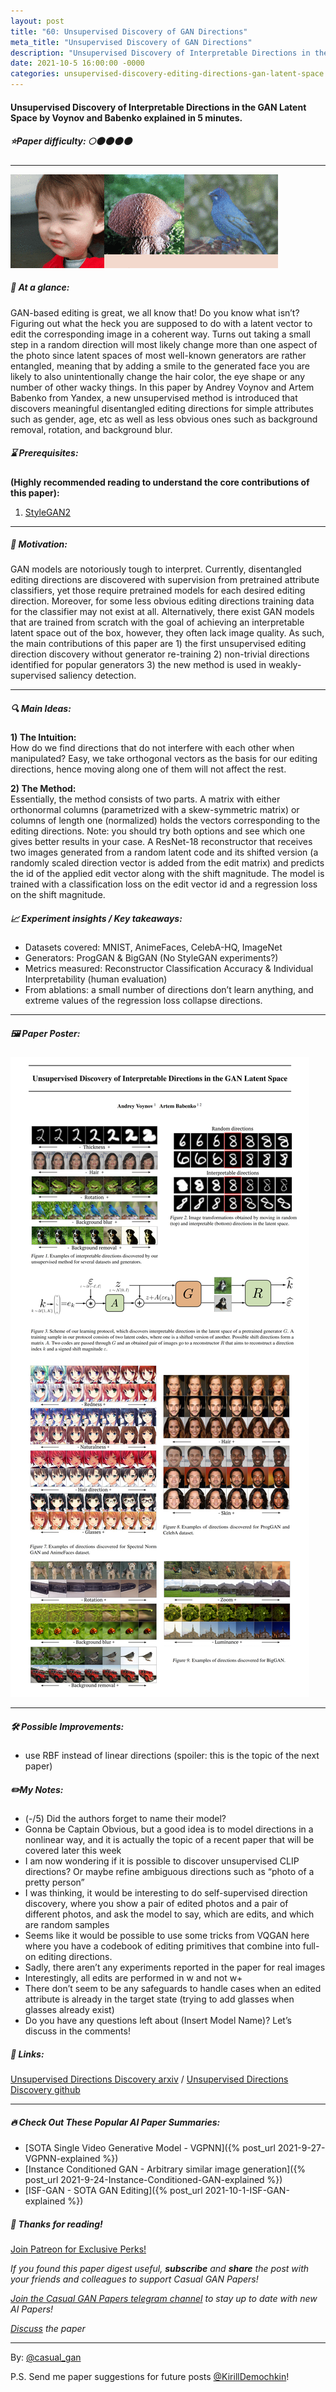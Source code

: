 ```yaml
---
layout: post
title: "60: Unsupervised Discovery of GAN Directions"
meta_title: "Unsupervised Discovery of GAN Directions"
description: "Unsupervised Discovery of Interpretable Directions in the GAN Latent Space by Voynov and Babenko explained in 5 minutes."
date: 2021-10-5 16:00:00 -0000
categories: unsupervised-discovery-editing-directions-gan-latent-space
---
```


#### Unsupervised Discovery of Interpretable Directions in the GAN Latent Space by Voynov and Babenko explained in 5 minutes.

##### ⭐️Paper difficulty: 🌕🌑🌑🌑🌑

***

![Unsupervised Directions Discovery teaser](/assets/images/unsupervised_dir_teaser.gif "Unsupervised Directions Discovery Teaser")

##### 🎯 At a glance:

GAN-based editing is great, we all know that! Do you know what isn’t? Figuring out what the heck you are supposed to do with a latent vector to edit the corresponding image in a coherent way. Turns out taking a small step in a random direction will most likely change more than one aspect of the photo since latent spaces of most well-known generators are rather entangled, meaning that by adding a smile to the generated face you are likely to also unintentionally change the hair color, the eye shape or any number of other wacky things. In this paper by Andrey Voynov and Artem Babenko from Yandex, a new unsupervised method is introduced that discovers meaningful disentangled editing directions for simple attributes such as gender, age, etc as well as less obvious ones such as background removal, rotation, and background blur.

##### ⌛️ Prerequisites:

**(Highly recommended reading to understand the core contributions of this paper):**  
1) [StyleGAN2](https://github.com/NVlabs/stylegan2)  

***

##### 🚀 Motivation:

GAN models are notoriously tough to interpret. Currently, disentangled editing directions are discovered with supervision from pretrained attribute classifiers, yet those require pretrained models for each desired editing direction. Moreover, for some less obvious editing directions training data for the classifier may not exist at all. Alternatively, there exist GAN models that are trained from scratch with the goal of achieving an interpretable latent space out of the box, however, they often lack image quality. As such, the main contributions of this paper are 1) the first unsupervised editing direction discovery without generator re-training 2) non-trivial directions identified for popular generators 3) the new method is used in weakly-supervised saliency detection.

***

##### 🔍 Main Ideas:

**1) The Intuition:**  
How do we find directions that do not interfere with each other when manipulated? Easy, we take orthogonal vectors as the basis for our editing directions, hence moving along one of them will not affect the rest.

**2) The Method:**  
Essentially, the method consists of two parts. A matrix with either orthonormal columns (parametrized with a skew-symmetric matrix) or columns of length one (normalized) holds the vectors corresponding to the editing directions. Note: you should try both options and see which one gives better results in your case. A ResNet-18 reconstructor that receives two images generated from a random latent code and its shifted version (a randomly scaled direction vector is added from the edit matrix) and predicts the id of the applied edit vector along with the shift magnitude. The model is trained with a classification loss on the edit vector id and a regression loss on the shift magnitude.

##### 📈 Experiment insights / Key takeaways:

- Datasets covered: MNIST, AnimeFaces, CelebA-HQ, ImageNet
- Generators: ProgGAN & BigGAN (No StyleGAN experiments?)
- Metrics measured: Reconstructor Classification Accuracy & Individual Interpretability (human evaluation)
- From ablations: a small number of directions don’t learn anything, and extreme values of the regression loss collapse directions.

***

##### 🖼️ Paper Poster:

![Unsupervised Directions Discovery paper poster](/assets/images/unsupervised_dir.jpg "Unsupervised Directions Discovery Paper Poster")

***

##### 🛠 Possible Improvements:

- use RBF instead of linear directions (spoiler: this is the topic of the next paper)

##### ✏️My Notes:

- (-/5) Did the authors forget to name their model?
- Gonna be Captain Obvious, but a good idea is to model directions in a nonlinear way, and it is actually the topic of a recent paper that will be covered later this week
- I am now wondering if it is possible to discover unsupervised CLIP directions? Or maybe refine ambiguous directions such as “photo of a pretty person”
- I was thinking, it would be interesting to do self-supervised direction discovery, where you show a pair of edited photos and a pair of different photos, and ask the model to say, which are edits, and which are random samples
- Seems like it would be possible to use some tricks from VQGAN here where you have a codebook of editing primitives that combine into full-on editing directions.
- Sadly, there aren’t any experiments reported in the paper for real images
- Interestingly, all edits are performed in w and not w+
- There don’t seem to be any safeguards to handle cases when an edited attribute is already in the target state (trying to add glasses when glasses already exist)
- Do you have any questions left about (Insert Model Name)? Let’s discuss in the comments!

##### 🔗 Links:
[Unsupervised Directions Discovery arxiv](https://arxiv.org/pdf/2002.03754.pdf) / [Unsupervised Directions Discovery github](https://github.com/anvoynov/GanLatentDiscovery)

***

##### 🔥 Check Out These Popular AI Paper Summaries:
- [SOTA Single Video Generative Model - VGPNN]({% post_url 2021-9-27-VGPNN-explained %})
- [Instance Conditioned GAN - Arbitrary similar image generation]({% post_url 2021-9-24-Instance-Conditioned-GAN-explained %})
- [ISF-GAN - SOTA GAN Editing]({% post_url 2021-10-1-ISF-GAN-explained %})

##### 👋 Thanks for reading!
<a href="https://www.patreon.com/bePatron?u=53448948" data-patreon-widget-type="become-patron-button">Join Patreon for Exclusive Perks!</a><script async src="https://c6.patreon.com/becomePatronButton.bundle.js"></script>

*If you found this paper digest useful, **subscribe** and **share** the post with your friends and colleagues to support Casual GAN Papers!*

*[Join the Casual GAN Papers telegram channel](https://t.me/joinchat/KeutnzlvetRkZGZi) to stay up to date with new AI Papers!*

*[Discuss](https://t.me/casual_gans_chat) the paper*

***

By: [@casual_gan](https://t.me/joinchat/KeutnzlvetRkZGZi)

P.S. Send me paper suggestions for future posts
[@KirillDemochkin](mailto:kdemochkin@gmail.com)!
